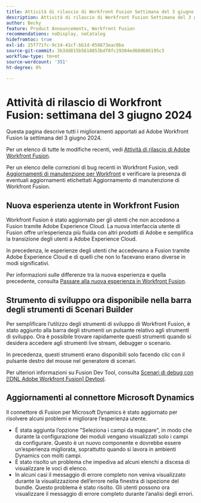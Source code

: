 ```yaml
---
title: Attività di rilascio di Workfront Fusion Settimana del 3 giugno 2024
description: Attività di rilascio di Workfront Fusion Settimana del 3 giugno 2024
author: Becky
feature: Product Announcements, Workfront Fusion
recommendations: noDisplay, noCatalog
hidefromtoc: true
exl-id: 25f771fc-9c14-41cf-bb1d-058873eac0ba
source-git-commit: 3b3dd815b5618853bdf8fc29304ed60d686195c3
workflow-type: tm+mt
source-wordcount: '351'
ht-degree: 0%

---
```


# Attività di rilascio di Workfront Fusion: settimana del 3 giugno 2024

Questa pagina descrive tutti i miglioramenti apportati ad Adobe Workfront Fusion la settimana del 3 giugno 2024.

Per un elenco di tutte le modifiche recenti, vedi [Attività di rilascio di Adobe Workfront Fusion](../../../product-announcements/product-releases/fusion-release-activity/fusion-release-activity.md).

Per un elenco delle correzioni di bug recenti in Workfront Fusion, vedi [Aggiornamenti di manutenzione per Workfront](https://experienceleague.adobe.com/docs/workfront-known-issues/releases/current-updates.html) e verificare la presenza di eventuali aggiornamenti etichettati Aggiornamento di manutenzione di Workfront Fusion.

## Nuova esperienza utente in Workfront Fusion

Workfront Fusion è stato aggiornato per gli utenti che non accedono a Fusion tramite Adobe Experience Cloud. La nuova interfaccia utente di Fusion offre un’esperienza più fluida con altri prodotti di Adobe e semplifica la transizione degli utenti a Adobe Experience Cloud.

In precedenza, le esperienze degli utenti che accedevano a Fusion tramite Adobe Experience Cloud e di quelli che non lo facevano erano diverse in modi significativi.

Per informazioni sulle differenze tra la nuova esperienza e quella precedente, consulta [Passare alla nuova esperienza in Workfront Fusion](/help/quicksilver/workfront-fusion/get-started/new-fusion-ui.md).

## Strumento di sviluppo ora disponibile nella barra degli strumenti di Scenari Builder

Per semplificare l’utilizzo degli strumenti di sviluppo di Workfront Fusion, è stato aggiunto alla barra degli strumenti un pulsante relativo agli strumenti di sviluppo. Ora è possibile trovare rapidamente questi strumenti quando si desidera accedere agli strumenti live stream, debugger o scenario.

In precedenza, questi strumenti erano disponibili solo facendo clic con il pulsante destro del mouse nel generatore di scenari.

Per ulteriori informazioni su Fusion Dev Tool, consulta [Scenari di debug con [!DNL Adobe Workfront Fusion] Devtool](/help/quicksilver/workfront-fusion/scenarios/debug-scenarios-with-dev-tool.md).

## Aggiornamenti al connettore Microsoft Dynamics

Il connettore di Fusion per Microsoft Dynamics è stato aggiornato per risolvere alcuni problemi e migliorare l’esperienza utente.

* È stata aggiunta l’opzione &quot;Seleziona i campi da mappare&quot;, in modo che durante la configurazione dei moduli vengano visualizzati solo i campi da configurare. Questo è un nuovo componente e dovrebbe essere un’esperienza migliorata, soprattutto quando si lavora in ambienti Dynamics con molti campi.
* È stato risolto un problema che impediva ad alcuni elenchi a discesa di visualizzare le voci di elenco.
* In alcuni casi il messaggio di errore completo non veniva visualizzato durante la visualizzazione dell’errore nella finestra di ispezione del bundle. Questo problema è stato risolto. Gli utenti possono ora visualizzare il messaggio di errore completo durante l’analisi degli errori.



